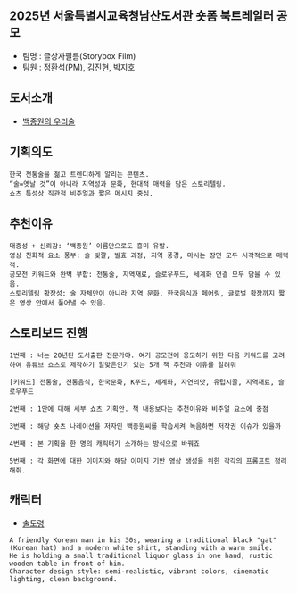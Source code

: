 ## 2025년 서울특별시교육청남산도서관 숏폼 북트레일러 공모

- 팀명 : 글상자필름(Storybox Film)
- 팀원 : 정환석(PM), 김진현, 박지호

## 도서소개 
- [백종원의 우리술](https://www.yes24.com/product/goods/124105920?utm_source=chatgpt.com)

## 기획의도
```
한국 전통술을 젊고 트렌디하게 알리는 콘텐츠.
“술=옛날 것”이 아니라 지역성과 문화, 현대적 매력을 담은 스토리텔링.
쇼츠 특성상 직관적 비주얼과 짧은 메시지 중심.
```
## 추천이유
```
대중성 + 신뢰감: ‘백종원’ 이름만으로도 흥미 유발.
영상 친화적 요소 풍부: 술 빛깔, 발효 과정, 지역 풍경, 마시는 장면 모두 시각적으로 매력적.
공모전 키워드와 완벽 부합: 전통술, 지역재료, 슬로우푸드, 세계화 연결 모두 담을 수 있음.
스토리텔링 확장성: 술 자체만이 아니라 지역 문화, 한국음식과 페어링, 글로벌 확장까지 짧은 영상 안에서 풀어낼 수 있음.
```

## 스토리보드 진행
```
1번째 : 너는 20년된 도서출판 전문가야. 여기 공모전에 응모하기 위한 다음 키워드를 고려하여 유튜브 쇼츠로 제작하기 알맞은인기 있는 5개 책 추천과 이유를 알려줘 

[키워드] 전통술, 전통음식, 한국문화, K푸드, 세계화, 자연의맛, 유럽시골, 지역재료, 슬로우푸드
```

```
2번째 : 1안에 대해 세부 쇼츠 기획안. 책 내용보다는 추천이유와 비주얼 요소에 중점
```
```
3번째 : 해당 숏츠 나레이션을 저자인 백종원씨를 학습시켜 녹음하면 저작권 이슈가 있을까
```
```
4번째 : 본 기획을 한 명의 캐릭터가 소개하는 방식으로 바꿔죠
```
```
5번째 : 각 화면에 대한 이미지와 해당 이미지 기반 영상 생성을 위한 각각의 프롬프트 정리해줘.
```
## 캐릭터

- [술도령](https://labs.google/fx/tools/whisk/share/7hfdalckl0000)
```
A friendly Korean man in his 30s, wearing a traditional black "gat" (Korean hat) and a modern white shirt, standing with a warm smile. 
He is holding a small traditional liquor glass in one hand, rustic wooden table in front of him. 
Character design style: semi-realistic, vibrant colors, cinematic lighting, clean background.

```
